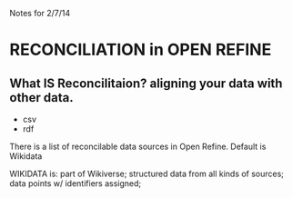 Notes for 2/7/14


# RECONCILIATION in OPEN REFINE

##	What IS Reconcilitaion? aligning your data with other data. 

* csv
* rdf

There is a list of reconcilable data sources in Open Refine. Default is Wikidata
  

WIKIDATA is: part of Wikiverse; structured data from all kinds of sources; data points w/ identifiers assigned; 
